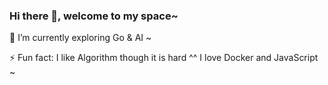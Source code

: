 ### Hi there 👋, welcome to my space~

<!--
**Vialiceq/Vialiceq** is a ✨ _special_ ✨ repository because its `README.md` (this file) appears on your GitHub profile.

Here are some ideas to get you started:

- 🔭 I’m currently working on ...
- 🌱 I’m currently learning ...
- 👯 I’m looking to collaborate on ...
- 🤔 I’m looking for help with ...
- 💬 Ask me about ...
- 📫 How to reach me: ...
- 😄 Pronouns: ...
- ⚡ Fun fact: ...
-->
 🌱 I’m currently exploring  Go & AI ~
 
 
 ⚡ Fun fact: I like Algorithm though it is hard ^^  I love Docker and  JavaScript ~ 
 
 

